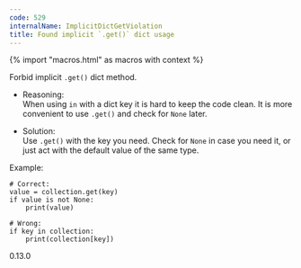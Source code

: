 ```yaml
---
code: 529
internalName: ImplicitDictGetViolation
title: Found implicit `.get()` dict usage
---
```


{% import "macros.html" as macros with context %}

Forbid implicit `.get()` dict method.

  - Reasoning:  
    When using `in` with a dict key it is hard to keep the code clean.
    It is more convenient to use `.get()` and check for `None` later.

  - Solution:  
    Use `.get()` with the key you need. Check for `None` in case you
    need it, or just act with the default value of the same type.

Example:

    # Correct:
    value = collection.get(key)
    if value is not None:
        print(value)
    
    # Wrong:
    if key in collection:
        print(collection[key])

<div class="versionadded">

0.13.0

</div>
